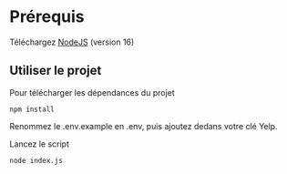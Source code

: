 # Prérequis
Téléchargez [NodeJS](https://nodejs.org/en/) (version 16)
## Utiliser le projet
Pour télécharger les dépendances du projet

    npm install

Renommez le .env.example en .env, puis ajoutez dedans votre clé Yelp.

Lancez le script 

    node index.js
